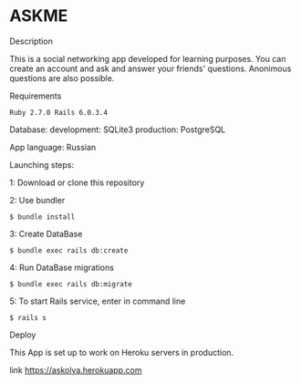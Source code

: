 # ASKME

Description

This is a social networking app developed for learning purposes. You can create an account and ask and answer your friends' questions. Anonimous questions are also possible.

Requirements

```
Ruby 2.7.0 Rails 6.0.3.4
```

Database:
development: SQLite3 production: PostgreSQL

App language: Russian

Launching steps:

1: Download or clone this repository

2: Use bundler

```
$ bundle install
```

3: Create DataBase

```
$ bundle exec rails db:create
```

4: Run DataBase migrations

```
$ bundle exec rails db:migrate
```

5: To start Rails service, enter in command line

```
$ rails s
```

Deploy

This App is set up to work on Heroku servers in production.

link https://askolya.herokuapp.com
